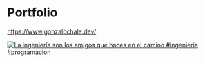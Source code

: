 # Portfolio

<https://www.gonzalochale.dev/>

<!-- BEGIN YOUTUBE-CARDS -->
[![La ingeniería son los amigos que haces en el camino #ingenieria #programacion](https://ytcards.demolab.com/?id=7dlqOrRtOMI&title=La+ingenier%C3%ADa+son+los+amigos+que+haces+en+el+camino+%23ingenieria+%23programacion&lang=en&timestamp=1717361245&background_color=%230d1117&title_color=%23ffffff&stats_color=%23dedede&max_title_lines=1&width=250&border_radius=20 "La ingeniería son los amigos que haces en el camino #ingenieria #programacion")](https://www.youtube.com/watch?v=7dlqOrRtOMI)
<!-- END YOUTUBE-CARDS -->